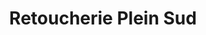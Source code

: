 ---
title: "Retoucherie Plein Sud"
url: /vernouillet/retoucherie-plein-sud/
shop: Haushaltsartikel
---